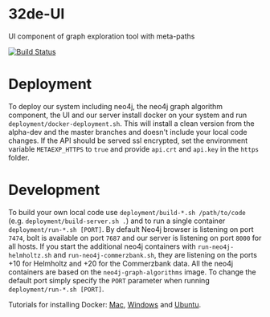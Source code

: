 # 32de-UI
UI component of graph exploration tool with meta-paths

[![Build Status](https://travis-ci.org/KDD-OpenSource/32de-UI.svg?branch=master)](https://travis-ci.org/KDD-OpenSource/32de-UI)

# Deployment
To deploy our system including neo4j, the neo4j graph algorithm component, the UI and our server install docker on your system and run `deployment/docker-deployment.sh`.
This will install a clean version from the alpha-dev and the master branches and doesn't include your local code changes.
If the API should be served ssl encrypted, set the environment variable `METAEXP_HTTPS` to `true` and provide `api.crt` and `api.key` in the `https` folder.

# Development
To build your own local code use `deployment/build-*.sh /path/to/code` (e.g. `deployment/build-server.sh .`) and to run a single container `deployment/run-*.sh [PORT]`.
By default Neo4j browser is listening on port `7474`, bolt is available on port `7687` and our server is listening on port `8000` for all hosts.
If you start the additional neo4j containers with `run-neo4j-helmholtz.sh` and `run-neo4j-commerzbank.sh`, they are listening on the ports +10 for Helmholtz and +20 for the Commerzbank data.
All the neo4j containers are based on the `neo4j-graph-algorithms` image. To change the default port simply specify the `PORT` parameter when running `deployment/run-*.sh [PORT]`.

Tutorials for installing Docker: [Mac](https://docs.docker.com/docker-for-mac/install/), [Windows](https://docs.docker.com/docker-for-windows/install/) and [Ubuntu](https://docs.docker.com/engine/installation/linux/docker-ce/ubuntu/).

